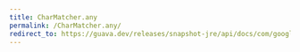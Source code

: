 ```yaml
---
title: CharMatcher.any
permalink: /CharMatcher.any/
redirect_to: https://guava.dev/releases/snapshot-jre/api/docs/com/google/common/base/CharMatcher.html#any--
---
```

